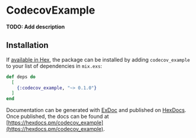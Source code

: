 # CodecovExample

**TODO: Add description**

## Installation

If [available in Hex](https://hex.pm/docs/publish), the package can be installed
by adding `codecov_example` to your list of dependencies in `mix.exs`:

```elixir
def deps do
  [
    {:codecov_example, "~> 0.1.0"}
  ]
end
```

Documentation can be generated with [ExDoc](https://github.com/elixir-lang/ex_doc)
and published on [HexDocs](https://hexdocs.pm). Once published, the docs can
be found at [https://hexdocs.pm/codecov_example](https://hexdocs.pm/codecov_example).

